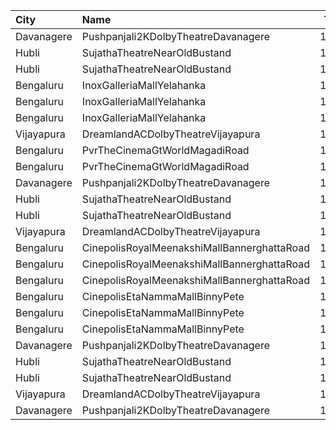 | City       | Name                                        |  Time | Type      | Price | Capacity | Booked |
| :--------- | :------------------------------------------ | ----: | :-------- | ----: | -------: | -----: |
| Davanagere | Pushpanjali2KDolbyTheatreDavanagere         | 10:45 | Balcony   |  150₹ |      338 |    279 |
| Hubli      | SujathaTheatreNearOldBustand                | 11:30 | Balcony   |  130₹ |      289 |     90 |
| Hubli      | SujathaTheatreNearOldBustand                | 11:30 | DCircle   |  100₹ |      558 |    138 |
| Bengaluru  | InoxGalleriaMallYelahanka                   | 11:40 | Club      |  150₹ |       33 |      0 |
| Bengaluru  | InoxGalleriaMallYelahanka                   | 11:40 | Executive |  140₹ |       63 |      0 |
| Bengaluru  | InoxGalleriaMallYelahanka                   | 11:40 | Royale    |  280₹ |        3 |      0 |
| Vijayapura | DreamlandACDolbyTheatreVijayapura           | 12:00 | Balcony   |  150₹ |      168 |     88 |
| Bengaluru  | PvrTheCinemaGtWorldMagadiRoad               | 12:35 | Recliner  |  250₹ |        8 |      0 |
| Bengaluru  | PvrTheCinemaGtWorldMagadiRoad               | 12:35 | Classic   |  150₹ |       96 |      9 |
| Davanagere | Pushpanjali2KDolbyTheatreDavanagere         | 13:45 | Balcony   |  150₹ |      338 |    279 |
| Hubli      | SujathaTheatreNearOldBustand                | 14:30 | Balcony   |  130₹ |      289 |     90 |
| Hubli      | SujathaTheatreNearOldBustand                | 14:30 | DCircle   |  100₹ |      558 |    138 |
| Vijayapura | DreamlandACDolbyTheatreVijayapura           | 15:00 | Balcony   |  150₹ |      168 |     88 |
| Bengaluru  | CinepolisRoyalMeenakshiMallBannerghattaRoad | 15:05 | Normal    |  150₹ |       13 |      0 |
| Bengaluru  | CinepolisRoyalMeenakshiMallBannerghattaRoad | 15:05 | Executive |  150₹ |       35 |      0 |
| Bengaluru  | CinepolisRoyalMeenakshiMallBannerghattaRoad | 15:05 | Premium   |  150₹ |       15 |      2 |
| Bengaluru  | CinepolisEtaNammaMallBinnyPete              | 15:20 | Normal    |  140₹ |        5 |      0 |
| Bengaluru  | CinepolisEtaNammaMallBinnyPete              | 15:20 | Executive |  140₹ |       41 |      0 |
| Bengaluru  | CinepolisEtaNammaMallBinnyPete              | 15:20 | Premium   |  140₹ |       23 |      0 |
| Davanagere | Pushpanjali2KDolbyTheatreDavanagere         | 17:00 | Balcony   |  150₹ |      338 |    279 |
| Hubli      | SujathaTheatreNearOldBustand                | 17:30 | Balcony   |  130₹ |      289 |     90 |
| Hubli      | SujathaTheatreNearOldBustand                | 17:30 | DCircle   |  100₹ |      558 |    138 |
| Vijayapura | DreamlandACDolbyTheatreVijayapura           | 18:00 | Balcony   |  150₹ |      168 |     88 |
| Davanagere | Pushpanjali2KDolbyTheatreDavanagere         | 19:30 | Balcony   |  150₹ |      338 |    279 |